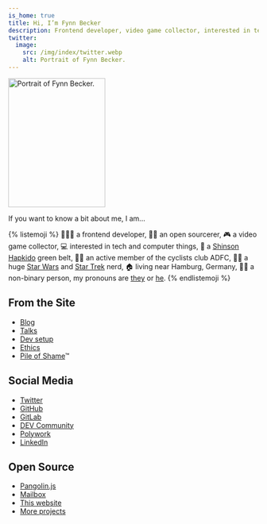 ```yaml
---
is_home: true
title: Hi, I’m Fynn Becker
description: Frontend developer, video game collector, interested in tech and computer things, cyclist, Shinson Hapkido 🥋, Star Wars and Star Trek 🖖🏻
twitter:
  image:
    src: /img/index/twitter.webp
    alt: Portrait of Fynn Becker.
---
```


<img src="/img/index/portrait.webp" alt="Portrait of Fynn Becker." width="195" height="260" class="image image--right">

If you want to know a bit about me, I am…

{% listemoji %}
🧑🏻‍💻 a frontend developer,
🧙🏻 an open sourcerer,
🎮 a video game collector,
💻 interested in tech and computer things,
🥋 a [Shinson Hapkido](http://www.shinsonhapkido.org) green belt,
🚴🏻 an active member of the cyclists club ADFC,
🖖🏻 a huge [Star Wars](https://twitter.com/mvsde/status/1408409600643190788) and [Star Trek](https://twitter.com/mvsde/status/1400519056374046726) nerd,
🏠 living near Hamburg, Germany,
🏳️‍🌈 a non-binary person, my pronouns are [they](https://pronoun.is/they) or [he](https://pronoun.is/he).
{% endlistemoji %}

## From the Site

* [Blog](/blog/)
* [Talks](/talks/)
* [Dev setup](/uses/)
* [Ethics](/ethics/)
* [Pile of Shame](/games/)™

## Social Media

* [Twitter](https://twitter.com/mvsde)
* [GitHub](https://github.com/mvsde)
* [GitLab](https://gitlab.com/mvsde)
* [DEV Community](https://dev.to/mvsde)
* [Polywork](https://www.polywork.com/fynn)
* [LinkedIn](https://linkedin.com/in/fynn)

## Open Source

* [Pangolin.js](https://pangolinjs.org)
* [Mailbox](https://github.com/mvsde/mailbox)
* [This website](https://github.com/mvsde/website)
* [More projects](https://github.com/mvsde?tab=repositories)
